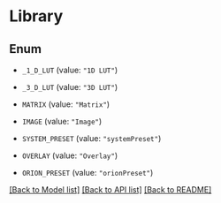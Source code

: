 # Library

## Enum


* `_1_D_LUT` (value: `"1D LUT"`)

* `_3_D_LUT` (value: `"3D LUT"`)

* `MATRIX` (value: `"Matrix"`)

* `IMAGE` (value: `"Image"`)

* `SYSTEM_PRESET` (value: `"systemPreset"`)

* `OVERLAY` (value: `"Overlay"`)

* `ORION_PRESET` (value: `"orionPreset"`)


[[Back to Model list]](../README.md#documentation-for-models) [[Back to API list]](../README.md#documentation-for-api-endpoints) [[Back to README]](../README.md)


